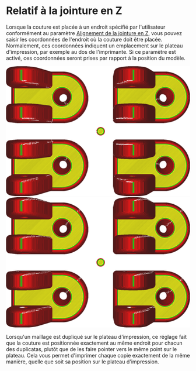 Relatif à la jointure en Z
====
Lorsque la couture est placée à un endroit spécifié par l'utilisateur conformément au paramètre [Alignement de la jointure en Z](z_seam_type.md), vous pouvez saisir les coordonnées de l'endroit où la couture doit être placée. Normalement, ces coordonnées indiquent un emplacement sur le plateau d'impression, par exemple au dos de l'imprimante. Si ce paramètre est activé, ces coordonnées seront prises par rapport à la position du modèle.

![Désactivé : Les coordonnées indiquent une position absolue au centre de la plaque de montage, de sorte que toutes les bandes bleues pointent vers le milieu](../../../articles/images/z_seam_relative_disabled.png)
![Activé : Les coordonnées sont relatives au modèle, donc chaque modèle aura les bandes bleues dans le même coin](../../../articles/images/z_seam_relative_enabled.png)

Lorsqu'un maillage est dupliqué sur le plateau d'impression, ce réglage fait que la couture est positionnée exactement au même endroit pour chacun des duplicatas, plutôt que de les faire pointer vers le même point sur le plateau. Cela vous permet d'imprimer chaque copie exactement de la même manière, quelle que soit sa position sur le plateau d'impression.
